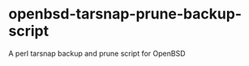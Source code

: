 openbsd-tarsnap-prune-backup-script
===================================

A perl tarsnap backup and prune script for OpenBSD
